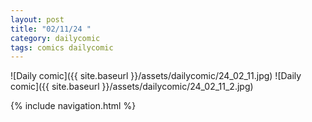 ```yaml
---
layout: post
title: "02/11/24 "
category: dailycomic
tags: comics dailycomic
---
```

![Daily comic]({{ site.baseurl }}/assets/dailycomic/24_02_11.jpg)
![Daily comic]({{ site.baseurl }}/assets/dailycomic/24_02_11_2.jpg)

{% include navigation.html %}

